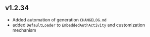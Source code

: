## v1.2.34
- Added automation of generation `CHANGELOG.md`
- added `DefaultLoader` to `EmbeddedAuthActivity` and customization mechanism


